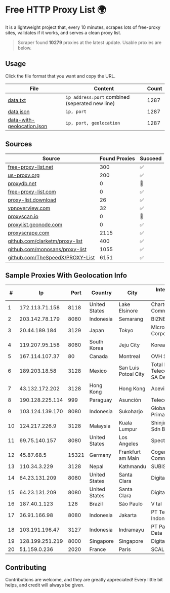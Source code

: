 
# Free HTTP Proxy List 🌍

It is a lightweight project that, every 10 minutes, scrapes lots of free-proxy sites, validates if it works, and serves a clean proxy list.


> Scraper found **10279** proxies at the latest update. Usable proxies are below.

## Usage

Click the file format that you want and copy the URL.


|File|Content|Count|
|----|-------|-----|
|[data.txt](https://raw.githubusercontent.com/themiralay/Proxy-List-World/master/data.txt)|`ip_address:port` combined (seperated new line)|1287|
|[data.json](https://raw.githubusercontent.com/themiralay/Proxy-List-World/master/data.json)|`ip, port`|1287|
|[data-with-geolocation.json](https://raw.githubusercontent.com/themiralay/Proxy-List-World/master/data-with-geolocation.json)|`ip, port, geolocation`|1287|

## Sources

|Source|Found Proxies|Succeed|
|------|-------------|-------|
|[free-proxy-list.net](https://free-proxy-list.net)|300|✅|
|[us-proxy.org](https://www.us-proxy.org)|200|✅|
|[proxydb.net](http://proxydb.net)|0|🚫|
|[free-proxy-list.com](https://free-proxy-list.com/?page=&port=&type%5B%5D=http&type%5B%5D=https&up_time=0&search=Search)|0|✅|
|[proxy-list.download](https://www.proxy-list.download/HTTP)|26|✅|
|[vpnoverview.com](https://vpnoverview.com/privacy/anonymous-browsing/free-proxy-servers)|32|✅|
|[proxyscan.io](https://www.proxyscan.io)|0|🚫|
|[proxylist.geonode.com](https://proxylist.geonode.com/api/proxy-list?limit=300&page=1&sort_by=lastChecked&sort_type=desc&protocols=http,https)|0|✅|
|[proxyscrape.com](https://api.proxyscrape.com/v2/?request=displayproxies&protocol=http&timeout=10000&country=all&ssl=all&anonymity=all)|2115|✅|
|[github.com/clarketm/proxy-list](https://raw.githubusercontent.com/clarketm/proxy-list/master/proxy-list-raw.txt)|400|✅|
|[github.com/monosans/proxy-list](https://raw.githubusercontent.com/monosans/proxy-list/main/proxies/http.txt)|1055|✅|
|[github.com/TheSpeedX/PROXY-List](https://raw.githubusercontent.com/TheSpeedX/PROXY-List/master/http.txt)|6151|✅|


## Sample Proxies With Geolocation Info

|#|Ip|Port|Country|City|Internet Service Provider|
|-|--|----|-------|----|-------------------------|
|1|172.113.71.158|8118|United States|Lake Elsinore|Charter Communications|
|2|203.142.78.179|8080|Indonesia|Semarang|BIZNET|
|3|20.44.189.184|3129|Japan|Tokyo|Microsoft Corporation|
|4|119.207.95.158|8080|South Korea|Jeju City|Korea Telecom|
|5|167.114.107.37|80|Canada|Montreal|OVH SAS|
|6|189.203.18.58|3128|Mexico|San Luis Potosí City|Total Play Telecomunicaciones SA De CV|
|7|43.132.172.202|3128|Hong Kong|Hong Kong|Aceville Pte.ltd|
|8|190.128.225.114|999|Paraguay|Asunción|Telecel S.A.|
|9|103.124.139.170|8080|Indonesia|Sukoharjo|Global Media Data Prima|
|10|124.217.226.9|3128|Malaysia|Kuala Lumpur|Shinjiru Technology Sdn Bhd|
|11|69.75.140.157|8080|United States|Los Angeles|Spectrum|
|12|45.87.68.5|15321|Germany|Frankfurt am Main|Cogent Communications|
|13|110.34.3.229|3128|Nepal|Kathmandu|SUBISU C7|
|14|64.23.131.209|8080|United States|Santa Clara|DigitalOcean, LLC|
|15|64.23.131.209|8080|United States|Santa Clara|DigitalOcean, LLC|
|16|187.40.1.123|128|Brazil|São Paulo|V tal|
|17|36.91.166.98|8080|Indonesia|Jakarta|PT Telekomunikasi Indonesia|
|18|103.191.196.47|3127|Indonesia|Indramayu|PT Pangkalan Lintas Data|
|19|128.199.251.219|8000|Singapore|Singapore|DigitalOcean, LLC|
|20|51.159.0.236|2020|France|Paris|SCALEWAY|



## Contributing

Contributions are welcome, and they are greatly appreciated! Every
little bit helps, and credit will always be given.

